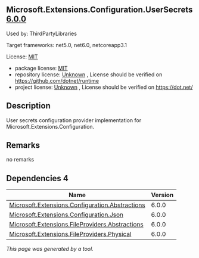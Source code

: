 Microsoft.Extensions.Configuration.UserSecrets [6.0.0](https://www.nuget.org/packages/Microsoft.Extensions.Configuration.UserSecrets/6.0.0)
--------------------

Used by: ThirdPartyLibraries

Target frameworks: net5.0, net6.0, netcoreapp3.1

License: [MIT](../../../../licenses/mit) 

- package license: [MIT](https://licenses.nuget.org/MIT) 
- repository license: [Unknown](https://github.com/dotnet/runtime) , License should be verified on https://github.com/dotnet/runtime
- project license: [Unknown](https://dot.net/) , License should be verified on https://dot.net/

Description
-----------
User secrets configuration provider implementation for Microsoft.Extensions.Configuration.

Remarks
-----------
no remarks


Dependencies 4
-----------

|Name|Version|
|----------|:----|
|[Microsoft.Extensions.Configuration.Abstractions](../../../../packages/nuget.org/microsoft.extensions.configuration.abstractions/6.0.0)|6.0.0|
|[Microsoft.Extensions.Configuration.Json](../../../../packages/nuget.org/microsoft.extensions.configuration.json/6.0.0)|6.0.0|
|[Microsoft.Extensions.FileProviders.Abstractions](../../../../packages/nuget.org/microsoft.extensions.fileproviders.abstractions/6.0.0)|6.0.0|
|[Microsoft.Extensions.FileProviders.Physical](../../../../packages/nuget.org/microsoft.extensions.fileproviders.physical/6.0.0)|6.0.0|

*This page was generated by a tool.*
